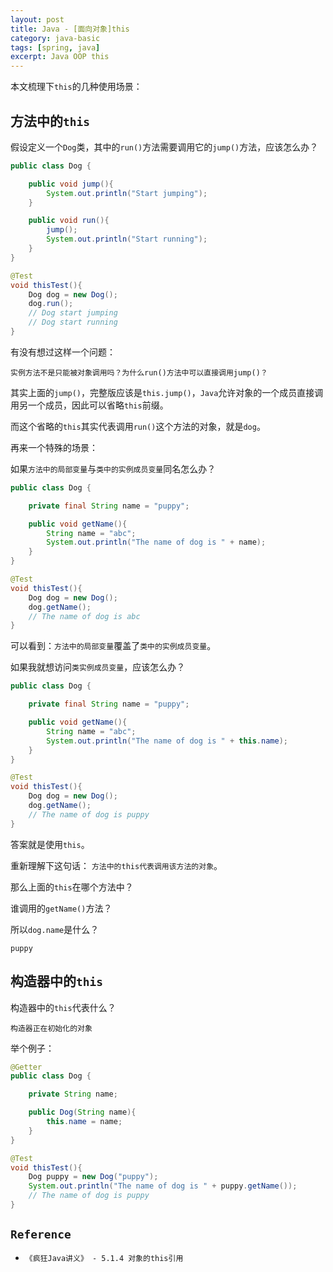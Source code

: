 ```yaml
---
layout: post
title: Java - [面向对象]this
category: java-basic
tags: [spring, java]
excerpt: Java OOP this
---
```


本文梳理下`this`的几种使用场景：  
 

## 方法中的`this`  

假设定义一个`Dog`类，其中的`run()`方法需要调用它的`jump()`方法，应该怎么办？  

``` java
public class Dog {

    public void jump(){
        System.out.println("Start jumping");
    }

    public void run(){
        jump();
        System.out.println("Start running");
    }
}

@Test
void thisTest(){
    Dog dog = new Dog();
    dog.run();
    // Dog start jumping
    // Dog start running
}
```

有没有想过这样一个问题：  

`实例方法不是只能被对象调用吗？为什么run()方法中可以直接调用jump()？`  

其实上面的`jump()`，完整版应该是`this.jump()`，`Java`允许对象的一个成员直接调用另一个成员，因此可以省略`this`前缀。  

而这个省略的`this`其实代表调用`run()`这个方法的对象，就是`dog`。


再来一个特殊的场景：  

如果`方法中的局部变量`与`类中的实例成员变量`同名怎么办？  

``` java
public class Dog {

    private final String name = "puppy";

    public void getName(){
        String name = "abc";
        System.out.println("The name of dog is " + name);
    }
}

@Test
void thisTest(){
    Dog dog = new Dog();
    dog.getName();
    // The name of dog is abc
}
```

可以看到：`方法中的局部变量`覆盖了`类中的实例成员变量`。  


如果我就想访问`类实例成员变量`，应该怎么办？  

``` java
public class Dog {

    private final String name = "puppy";

    public void getName(){
        String name = "abc";
        System.out.println("The name of dog is " + this.name);
    }
}

@Test
void thisTest(){
    Dog dog = new Dog();
    dog.getName();
    // The name of dog is puppy
}
```

答案就是使用`this`。  

重新理解下这句话： `方法中的this代表调用该方法的对象`。  

那么上面的`this`在哪个方法中？  

谁调用的`getName()`方法？  

所以`dog.name`是什么？  

`puppy`  


## 构造器中的`this`  

构造器中的`this`代表什么？  

`构造器正在初始化的对象`  

举个例子：  

``` java
@Getter
public class Dog {

    private String name;

    public Dog(String name){
        this.name = name;
    }
}

@Test
void thisTest(){
    Dog puppy = new Dog("puppy");
    System.out.println("The name of dog is " + puppy.getName());
    // The name of dog is puppy
}
```

## `Reference`  
- `《疯狂Java讲义》 - 5.1.4 对象的this引用`  

